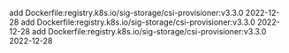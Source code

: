 add Dockerfile:registry.k8s.io/sig-storage/csi-provisioner:v3.3.0 2022-12-28
add Dockerfile:registry.k8s.io/sig-storage/csi-provisioner:v3.3.0 2022-12-28
add Dockerfile:registry.k8s.io/sig-storage/csi-provisioner:v3.3.0 2022-12-28
